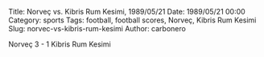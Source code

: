 Title: Norveç vs. Kibris Rum Kesimi, 1989/05/21
Date: 1989/05/21 00:00
Category: sports
Tags: football, football scores, Norveç, Kibris Rum Kesimi
Slug: norvec-vs-kibris-rum-kesimi
Author: carbonero


Norveç 3 - 1 Kibris Rum Kesimi
